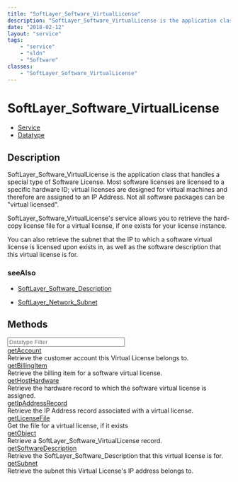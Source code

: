 ```yaml
---
title: "SoftLayer_Software_VirtualLicense"
description: "SoftLayer_Software_VirtualLicense is the application class that handles a special type of Software License.  Most softwa... "
date: "2018-02-12"
layout: "service"
tags:
    - "service"
    - "sldn"
    - "Software"
classes:
    - "SoftLayer_Software_VirtualLicense"
---
```

# SoftLayer_Software_VirtualLicense
<div id='service-datatype'>
    <ul id='sldn-reference-tabs'>
    <li id='service'> <a href='/reference/services/SoftLayer_Software_VirtualLicense' >Service</a></li>    <li id='datatype'> <a href='/reference/datatypes/SoftLayer_Software_VirtualLicense' >Datatype</a></li>
    </ul>
</div>

## Description
SoftLayer_Software_VirtualLicense is the application class that handles a special type of Software License.  Most software licenses are licensed to a specific hardware ID;  virtual licenses are designed for virtual machines and therefore are assigned to an IP Address.  Not all software packages can be "virtual licensed". 

SoftLayer_Software_VirtualLicense's service allows you to retrieve the hard-copy license file for a virtual license, if one exists for your license instance. 

You can also retrieve the subnet that the IP to which a software virtual license is licensed upon exists in, as well as the software description that this virtual license is for. 



### seeAlso

* [SoftLayer_Software_Description](/reference/services/SoftLayer_Software_Description )


* [SoftLayer_Network_Subnet](/reference/services/SoftLayer_Network_Subnet )


        
<div id="properties" class="content">
    <h2>Methods</h2>
    <div class="view-filters">
        <div class="clearfix">
            <div class="search-input-box">
                <input placeholder="Datatype Filter" onkeyup="titleSearch(inputId='edit-combine', divId='method-div', elementClass='method-row')" 
                    type="text" id="edit-combine" value="" size="30" maxlength="128" class="form-text">
            </div>
        </div>
    </div>
    <div id="method-div">
            <div class="method-row">
                        <span class='view-field-title'><a href='/reference/services/SoftLayer_Software_VirtualLicense/getAccount'> getAccount</a> </span>
            <div class='views-field-body'>Retrieve the customer account this Virtual License belongs to.</div>
        </div>
            <div class="method-row">
                        <span class='view-field-title'><a href='/reference/services/SoftLayer_Software_VirtualLicense/getBillingItem'> getBillingItem</a> </span>
            <div class='views-field-body'>Retrieve the billing item for a software virtual license.</div>
        </div>
            <div class="method-row">
                        <span class='view-field-title'><a href='/reference/services/SoftLayer_Software_VirtualLicense/getHostHardware'> getHostHardware</a> </span>
            <div class='views-field-body'>Retrieve the hardware record to which the software virtual license is assigned.</div>
        </div>
            <div class="method-row">
                        <span class='view-field-title'><a href='/reference/services/SoftLayer_Software_VirtualLicense/getIpAddressRecord'> getIpAddressRecord</a> </span>
            <div class='views-field-body'>Retrieve the IP Address record associated with a virtual license.</div>
        </div>
            <div class="method-row">
                        <span class='view-field-title'><a href='/reference/services/SoftLayer_Software_VirtualLicense/getLicenseFile'> getLicenseFile</a> </span>
            <div class='views-field-body'>Get the file for a virtual license, if it exists</div>
        </div>
            <div class="method-row">
                        <span class='view-field-title'><a href='/reference/services/SoftLayer_Software_VirtualLicense/getObject'> getObject</a> </span>
            <div class='views-field-body'>Retrieve a SoftLayer_Software_VirtualLicense record.</div>
        </div>
            <div class="method-row">
                        <span class='view-field-title'><a href='/reference/services/SoftLayer_Software_VirtualLicense/getSoftwareDescription'> getSoftwareDescription</a> </span>
            <div class='views-field-body'>Retrieve the SoftLayer_Software_Description that this virtual license is for.</div>
        </div>
            <div class="method-row">
                        <span class='view-field-title'><a href='/reference/services/SoftLayer_Software_VirtualLicense/getSubnet'> getSubnet</a> </span>
            <div class='views-field-body'>Retrieve the subnet this Virtual License's IP address belongs to.</div>
        </div>
        </div>
</div>

